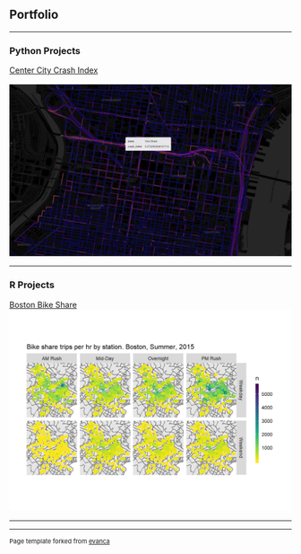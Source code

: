 ## Portfolio

---

### Python Projects

[Center City Crash Index](/portfolio_materials/crash_index.html)
<br><br>
<img src="images/crash_index.png?raw=true"/>

---

### R Projects

[Boston Bike Share](/portfolio_materials/Dodson_Ben_Bike_Share.html)
<img src="images/bike_share.png?raw=true"/>

---




---
<p style="font-size:11px">Page template forked from <a href="https://github.com/evanca/quick-portfolio">evanca</a></p>
<!-- Remove above link if you don't want to attibute -->
